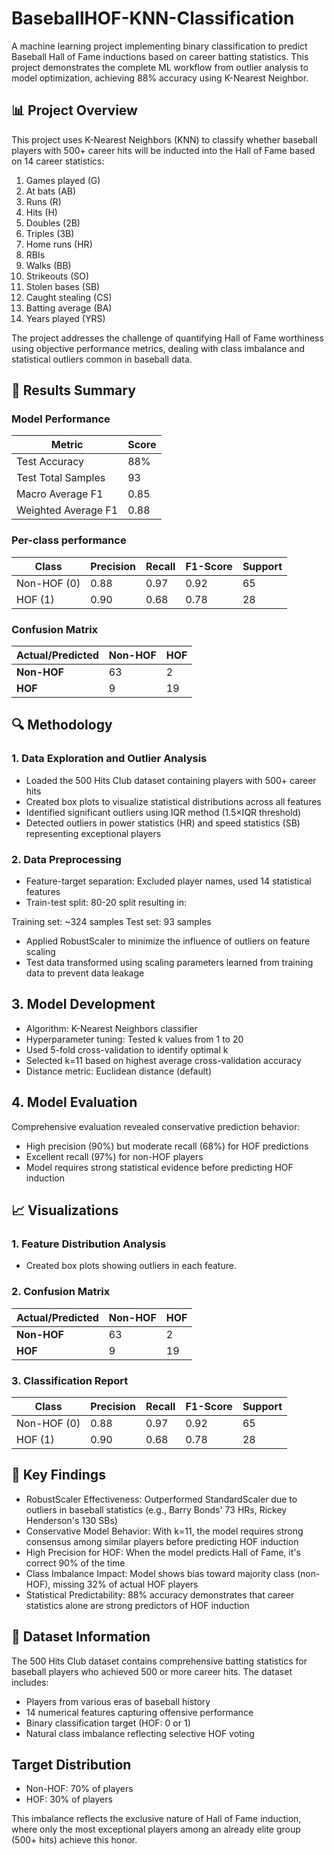 # BaseballHOF-KNN-Classification
A machine learning project implementing binary classification to predict Baseball Hall of Fame inductions based on career batting statistics. This project demonstrates the complete ML workflow from outlier analysis to model optimization, achieving 88% accuracy using K-Nearest Neighbor.

## 📊 Project Overview
This project uses K-Nearest Neighbors (KNN) to classify whether baseball players with 500+ career hits will be inducted into the Hall of Fame based on 14 career statistics:

1. Games played (G)
2. At bats (AB)
3. Runs (R)
4. Hits (H)
5. Doubles (2B)
6. Triples (3B)
7. Home runs (HR)
8. RBIs
9. Walks (BB)
10. Strikeouts (SO)
11. Stolen bases (SB)
12. Caught stealing (CS)
13. Batting average (BA)
14. Years played (YRS)

The project addresses the challenge of quantifying Hall of Fame worthiness using objective performance metrics, dealing with class imbalance and statistical outliers common in baseball data.

## 🎯 Results Summary
### Model Performance
| **Metric** | **Score** |
|------------|-----------|
| Test Accuracy | 88% |
| Test Total Samples | 93 |
| Macro Average F1 | 0.85 |
| Weighted Average F1 | 0.88 |

### Per-class performance
| **Class** | **Precision** | **Recall** | **F1-Score** | **Support** |
|-----------|---------------|------------|--------------|-------------|
| Non-HOF (0) | 0.88 | 0.97 | 0.92 | 65 |
| HOF (1) | 0.90 | 0.68 | 0.78 | 28 |

### Confusion Matrix
| **Actual/Predicted** | **Non-HOF** | **HOF** |
|---------------------|-------------|---------|
| **Non-HOF** | 63 | 2 |
| **HOF** | 9 | 19 |

## 🔍 Methodology
### 1. Data Exploration and Outlier Analysis
- Loaded the 500 Hits Club dataset containing players with 500+ career hits
- Created box plots to visualize statistical distributions across all features
- Identified significant outliers using IQR method (1.5×IQR threshold)
- Detected outliers in power statistics (HR) and speed statistics (SB) representing exceptional players

### 2. Data Preprocessing
- Feature-target separation: Excluded player names, used 14 statistical features
- Train-test split: 80-20 split resulting in:

Training set: ~324 samples
Test set: 93 samples


- Applied RobustScaler to minimize the influence of outliers on feature scaling
- Test data transformed using scaling parameters learned from training data to prevent data leakage

## 3. Model Development
- Algorithm: K-Nearest Neighbors classifier
- Hyperparameter tuning: Tested k values from 1 to 20
- Used 5-fold cross-validation to identify optimal k
- Selected k=11 based on highest average cross-validation accuracy
- Distance metric: Euclidean distance (default)

## 4. Model Evaluation
Comprehensive evaluation revealed conservative prediction behavior:

- High precision (90%) but moderate recall (68%) for HOF predictions
- Excellent recall (97%) for non-HOF players
- Model requires strong statistical evidence before predicting HOF induction

## 📈 Visualizations
### 1. Feature Distribution Analysis
- Created box plots showing outliers in each feature.

### 2. Confusion Matrix
| **Actual/Predicted** | **Non-HOF** | **HOF** |
|---------------------|-------------|---------|
| **Non-HOF** | 63 | 2 |
| **HOF** | 9 | 19 |

### 3. Classification Report
| **Class** | **Precision** | **Recall** | **F1-Score** | **Support** |
|-----------|---------------|------------|--------------|-------------|
| Non-HOF (0) | 0.88 | 0.97 | 0.92 | 65 |
| HOF (1) | 0.90 | 0.68 | 0.78 | 28 |

## 🔑 Key Findings
- RobustScaler Effectiveness: Outperformed StandardScaler due to outliers in baseball statistics (e.g., Barry Bonds' 73 HRs, Rickey Henderson's 130 SBs)
- Conservative Model Behavior: With k=11, the model requires strong consensus among similar players before predicting HOF induction
- High Precision for HOF: When the model predicts Hall of Fame, it's correct 90% of the time
- Class Imbalance Impact: Model shows bias toward majority class (non-HOF), missing 32% of actual HOF players
- Statistical Predictability: 88% accuracy demonstrates that career statistics alone are strong predictors of HOF induction

## 📁 Dataset Information
The 500 Hits Club dataset contains comprehensive batting statistics for baseball players who achieved 500 or more career hits. The dataset includes:
- Players from various eras of baseball history
- 14 numerical features capturing offensive performance
- Binary classification target (HOF: 0 or 1)
- Natural class imbalance reflecting selective HOF voting

## Target Distribution
- Non-HOF: 70% of players
- HOF: 30% of players

This imbalance reflects the exclusive nature of Hall of Fame induction, where only the most exceptional players among an already elite group (500+ hits) achieve this honor.
